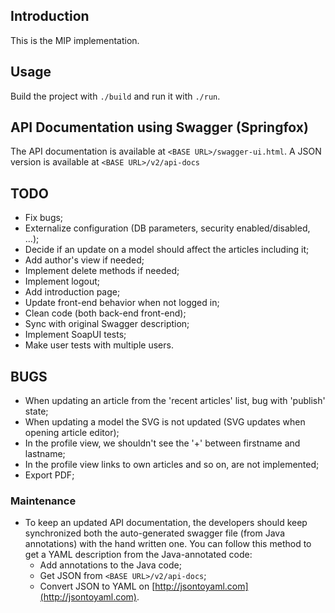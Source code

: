 ## Introduction

This is the MIP implementation.

## Usage

Build the project with `./build` and run it with `./run`.

## API Documentation using Swagger (Springfox)

The API documentation is available at `<BASE URL>/swagger-ui.html`. A JSON version is available at `<BASE URL>/v2/api-docs`

## TODO

* Fix bugs;
* Externalize configuration (DB parameters, security enabled/disabled, ...);
* Decide if an update on a model should affect the articles including it;
* Add author's view if needed;
* Implement delete methods if  needed;
* Implement logout;
* Add introduction page;
* Update front-end behavior when not logged in;
* Clean code (both back-end front-end);
* Sync with original Swagger description;
* Implement SoapUI tests;
* Make user tests with multiple users.

## BUGS

* When updating an article from the 'recent articles' list, bug with 'publish' state;
* When updating a model the SVG is not updated (SVG updates when opening article editor);
* In the profile view, we shouldn't see the '+' between firstname and lastname;
* In the profile view links to own articles and so on, are not implemented;
* Export PDF;



### Maintenance

* To keep an updated API documentation, the developers should keep synchronized both the auto-generated swagger file (from Java annotations) with the hand written one. You can follow this method to get a YAML description from the Java-annotated code:
  * Add annotations to the Java code;
  * Get JSON from `<BASE URL>/v2/api-docs`;
  * Convert JSON to YAML on [http://jsontoyaml.com](http://jsontoyaml.com).
  
